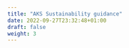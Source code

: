 ```yaml
---
title: "AKS Sustainability guidance"
date: 2022-09-27T23:32:48+01:00
draft: false
weight: 3
---
```

